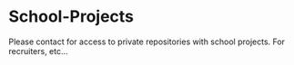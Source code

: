 # School-Projects

Please contact for access to private repositories with school projects. For recruiters, etc...
